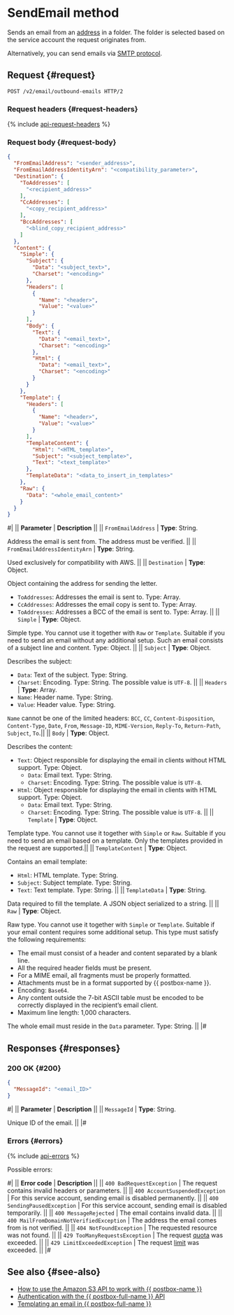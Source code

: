 # SendEmail method

Sends an email from an [address](../../concepts/glossary.md#adress) in a folder. The folder is selected based on the service account the request originates from.

Alternatively, you can send emails via [SMTP protocol](../../quickstart.md#smtp).

## Request {#request}

```http
POST /v2/email/outbound-emails HTTP/2
```

### Request headers {#request-headers}

{% include [api-request-headers](../../../_includes/postbox/api-request-headers.md) %}

### Request body {#request-body}

```json
{
  "FromEmailAddress": "<sender_address>",
  "FromEmailAddressIdentityArn": "<compatibility_parameter>",
  "Destination": {
    "ToAddresses": [
      "<recipient_address>"
    ],
    "CcAddresses": [
      "<copy_recipient_address>"
    ],
    "BccAddresses": [
      "<blind_copy_recipient_address>"
    ]
  },
  "Content": {
    "Simple": {
      "Subject": {
        "Data": "<subject_text>",
        "Charset": "<encoding>"
      },
      "Headers": [
        {
          "Name": "<header>",
          "Value": "<value>"
        }
      ],
      "Body": {
        "Text": {
          "Data": "<email_text>",
          "Charset": "<encoding>"
        },
        "Html": {
          "Data": "<email_text>",
          "Charset": "<encoding>"
        }
      }
    },
    "Template": {
      "Headers": [
        {
          "Name": "<header>",
          "Value": "<value>"
        }
      ],
      "TemplateContent": {
        "Html": "<HTML_template>",
        "Subject": "<subject_template>",
        "Text": "<text_template>"
      },
      "TemplateData": "<data_to_insert_in_templates>"
    },
    "Raw": {
      "Data": "<whole_email_content>"
    }
  }
}
```

#|
|| **Parameter** | **Description** ||
|| `FromEmailAddress` | **Type**: String.

Address the email is sent from. The address must be verified. ||
|| `FromEmailAddressIdentityArn` | **Type**: String.

Used exclusively for compatibility with AWS. ||
|| `Destination` | **Type**: Object.

Object containing the address for sending the letter. 

* `ToAddresses`: Addresses the email is sent to. Type: Array. 
* `CcAddresses`: Addresses the email copy is sent to. Type: Array.
* `ToAddresses`: Addresses a BCC of the email is sent to. Type: Array. ||
|| `Simple` | **Type**: Object.

Simple type. You cannot use it together with `Raw` or `Template`. Suitable if you need to send an email without any additional setup. Such an email consists of a subject line and content. Type: Object. ||
|| `Subject` | **Type**: Object.

Describes the subject:
  * `Data`: Text of the subject. Type: String.
  * `Charset`: Encoding. Type: String. The possible value is `UTF-8`. ||
|| `Headers` | **Type**: Array.
  * `Name`: Header name. Type: String.
  * `Value`: Header value. Type: String. 

`Name` cannot be one of the limited headers: `BCC`, `CC`, `Content-Disposition`, `Content-Type`, `Date`, 
`From`, `Message-ID`, `MIME-Version`, `Reply-To`, `Return-Path`, `Subject`, `To`.||
|| `Body` | **Type**: Object.

Describes the content:
  * `Text`: Object responsible for displaying the email in clients without HTML support. Type: Object.
      * `Data`: Email text. Type: String.
      * `Charset`: Encoding. Type: String. The possible value is `UTF-8`.
  * `Html`: Object responsible for displaying the email in clients with HTML support. Type: Object.
      * `Data`: Email text. Type: String.
      * `Charset`: Encoding. Type: String. The possible value is `UTF-8`. ||
|| `Template` | **Type**: Object.

Template type. You cannot use it together with `Simple` or `Raw`. Suitable if you need to send an email based on a template. Only the templates provided in the request are supported.||
|| `TemplateContent` | **Type**: Object.

Contains an email template:
  * `Html`: HTML template. Type: String.
  * `Subject`: Subject template. Type: String.
  * `Text`: Text template. Type: String. ||
|| `TemplateData` | **Type**: String.

Data required to fill the template. A JSON object serialized to a string. ||
|| `Raw` | **Type**: Object.

Raw type. You cannot use it together with `Simple` or `Template`. Suitable if your email content requires some additional setup. This type must satisfy the following requirements:
  * The email must consist of a header and content separated by a blank line.
  * All the required header fields must be present.
  * For a MIME email, all fragments must be properly formatted.
  * Attachments must be in a format supported by {{ postbox-name }}.
  * Encoding: `Base64`.
  * Any content outside the 7-bit ASCII table must be encoded to be correctly displayed in the recipient’s email client.
  * Maximum line length: 1,000 characters.

The whole email must reside in the `Data` parameter. Type: String. ||
|#

## Responses {#responses}

### 200 OK {#200}

```json
{
  "MessageId": "<email_ID>"
}
```

#|
|| **Parameter** | **Description** ||
|| `MessageId` | **Type**: String.

Unique ID of the email. ||
|#

### Errors {#errors}

{% include [api-errors](../../../_includes/postbox/api-errors.md) %}

Possible errors:

#|
|| **Error code** | **Description** ||
|| `400 BadRequestException` | The request contains invalid headers or parameters. ||
|| `400 AccountSuspendedException` | For this service account, sending email is disabled permanently. ||
|| `400 SendingPausedException` | For this service account, sending email is disabled temporarily. ||
|| `400 MessageRejected` | The email contains invalid data. ||
|| `400 MailFromDomainNotVerifiedException` | The address the email comes from is not verified. ||
|| `404 NotFoundException` | The requested resource was not found. ||
|| `429 TooManyRequestsException` | The request [quota](../../concepts/limits.md#postbox-quotas) was exceeded. ||
|| `429 LimitExceededException` | The request [limit](../../concepts/limits.md) was exceeded. ||
|#

## See also {#see-also}

* [How to use the Amazon S3 API to work with {{ postbox-name }}](../index.md)
* [Authentication with the {{ postbox-full-name }} API](../../api-ref/authentication.md)
* [Templating an email in {{ postbox-full-name }}](../../operations/send-templated-email.md)